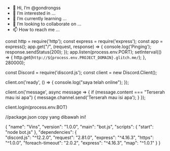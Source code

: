 - 👋 Hi, I’m @gondrongss
- 👀 I’m interested in ...
- 🌱 I’m currently learning ...
- 💞️ I’m looking to collaborate on ...
- 📫 How to reach me ...

<!---
gondrongss/gondrongss is a ✨ special ✨ repository because its `README.md` (this file) appears on your GitHub profile.
You can click the Preview link to take a look at your changes.
--->
const http = require('http');
const express = require('express');
const app = express();
app.get("/", (request, response) => {
  console.log('Pinging');
  response.sendStatus(200);
});
app.listen(process.env.PORT);
setInterval(() => {
  http.get(`http://${process.env.PROJECT_DOMAIN}.glitch.me/`);
}, 280000);

const Discord = require('discord.js');
const client = new Discord.Client();

client.on('ready', () => {
  console.log("saya telah online");
});

client.on('message', async  message => {
  if (message.content === "Terserah mau isi apa") {
message.channel.send('Terserah mau isi apa');
  }
});

client.login(process.env.BOT)

//package.json copy yang dibawah ini!

{
  "name": "Vins",
  "version": "1.0.0",
  "main": "bot.js",
  "scripts": {
    "start": "node bot.js"
  },
  "dependencies": {  
    "discord.js": "^12.2.0",
    "request": "2.81.0",
    "express": "^4.16.3",
    "https": "^1.0.0",
    "foreach-timeout": "2.0.2",
    "express": "^4.16.3",
    "map": "^1.0.1"
  } 
}
